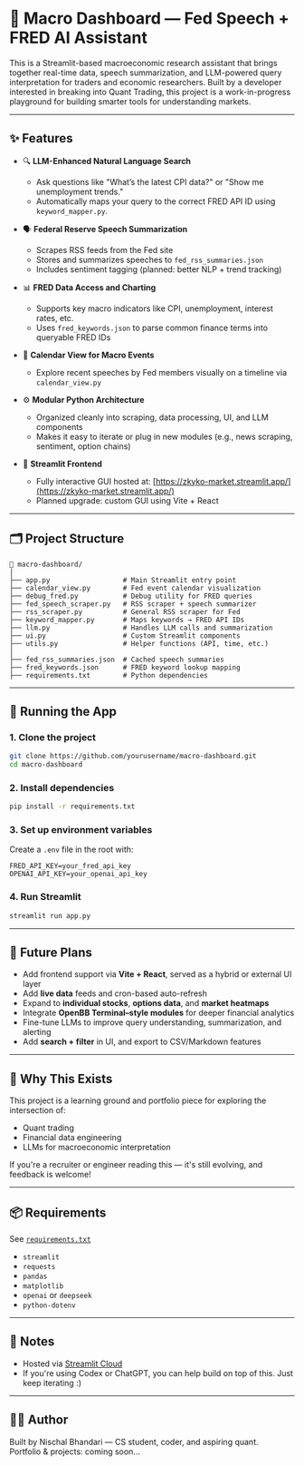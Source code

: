 
# 🧠 Macro Dashboard — Fed Speech + FRED AI Assistant

This is a Streamlit-based macroeconomic research assistant that brings together real-time data, speech summarization, and LLM-powered query interpretation for traders and economic researchers. Built by a developer interested in breaking into Quant Trading, this project is a work-in-progress playground for building smarter tools for understanding markets.

---

## ✨ Features

- 🔍 **LLM-Enhanced Natural Language Search**
  - Ask questions like "What’s the latest CPI data?" or "Show me unemployment trends."
  - Automatically maps your query to the correct FRED API ID using `keyword_mapper.py`.

- 🗣️ **Federal Reserve Speech Summarization**
  - Scrapes RSS feeds from the Fed site
  - Stores and summarizes speeches to `fed_rss_summaries.json`
  - Includes sentiment tagging (planned: better NLP + trend tracking)

- 📊 **FRED Data Access and Charting**
  - Supports key macro indicators like CPI, unemployment, interest rates, etc.
  - Uses `fred_keywords.json` to parse common finance terms into queryable FRED IDs

- 📆 **Calendar View for Macro Events**
  - Explore recent speeches by Fed members visually on a timeline via `calendar_view.py`

- ⚙️ **Modular Python Architecture**
  - Organized cleanly into scraping, data processing, UI, and LLM components
  - Makes it easy to iterate or plug in new modules (e.g., news scraping, sentiment, option chains)

- 📁 **Streamlit Frontend**
  - Fully interactive GUI hosted at: [https://zkyko-market.streamlit.app/](https://zkyko-market.streamlit.app/)
  - Planned upgrade: custom GUI using Vite + React

---

## 🗂️ Project Structure

```
📁 macro-dashboard/
│
├── app.py                  # Main Streamlit entry point
├── calendar_view.py        # Fed event calendar visualization
├── debug_fred.py           # Debug utility for FRED queries
├── fed_speech_scraper.py   # RSS scraper + speech summarizer
├── rss_scraper.py          # General RSS scraper for Fed
├── keyword_mapper.py       # Maps keywords → FRED API IDs
├── llm.py                  # Handles LLM calls and summarization
├── ui.py                   # Custom Streamlit components
├── utils.py                # Helper functions (API, time, etc.)
│
├── fed_rss_summaries.json  # Cached speech summaries
├── fred_keywords.json      # FRED keyword lookup mapping
├── requirements.txt        # Python dependencies
```

---

## 🚀 Running the App

### 1. Clone the project

```bash
git clone https://github.com/yourusername/macro-dashboard.git
cd macro-dashboard
```

### 2. Install dependencies

```bash
pip install -r requirements.txt
```

### 3. Set up environment variables

Create a `.env` file in the root with:

```env
FRED_API_KEY=your_fred_api_key
OPENAI_API_KEY=your_openai_api_key
```

### 4. Run Streamlit

```bash
streamlit run app.py
```

---

## 🔮 Future Plans

- Add frontend support via **Vite + React**, served as a hybrid or external UI layer
- Add **live data** feeds and cron-based auto-refresh
- Expand to **individual stocks**, **options data**, and **market heatmaps**
- Integrate **OpenBB Terminal–style modules** for deeper financial analytics
- Fine-tune LLMs to improve query understanding, summarization, and alerting
- Add **search + filter** in UI, and export to CSV/Markdown features

---

## 🧠 Why This Exists

This project is a learning ground and portfolio piece for exploring the intersection of:
- Quant trading
- Financial data engineering
- LLMs for macroeconomic interpretation

If you're a recruiter or engineer reading this — it's still evolving, and feedback is welcome!

---

## 📦 Requirements

See [`requirements.txt`](./requirements.txt)

- `streamlit`
- `requests`
- `pandas`
- `matplotlib`
- `openai` or `deepseek`
- `python-dotenv`

---

## 📌 Notes

- Hosted via [Streamlit Cloud](https://zkyko-market.streamlit.app/)
- If you're using Codex or ChatGPT, you can help build on top of this. Just keep iterating :)

---

## 🧑‍💻 Author

Built by Nischal Bhandari — CS student, coder, and aspiring quant.  
Portfolio & projects: coming soon...
